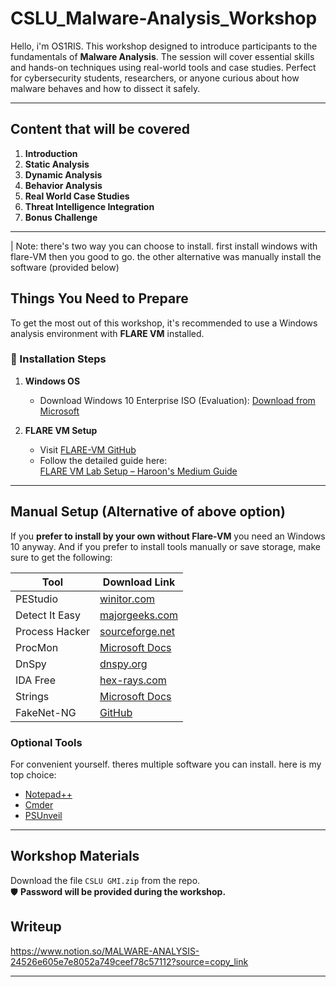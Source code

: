 # CSLU_Malware-Analysis_Workshop

Hello, i'm OS1RIS. This workshop designed to introduce participants to the fundamentals of **Malware Analysis**. The session will cover essential skills and hands-on techniques using real-world tools and case studies. Perfect for cybersecurity students, researchers, or anyone curious about how malware behaves and how to dissect it safely.

---

##  Content that will be covered

1. **Introduction**
2. **Static Analysis**
3. **Dynamic Analysis**
4. **Behavior Analysis**
5. **Real World Case Studies**
6. **Threat Intelligence Integration**
7. **Bonus Challenge**

---

| Note: there's two way you can choose to install. first install windows with flare-VM then you good to go. the other alternative was manually install the software (provided below)

## Things You Need to Prepare

To get the most out of this workshop, it's recommended to use a Windows analysis environment with **FLARE VM** installed.

### 🔧 Installation Steps

1. **Windows OS**
   - Download Windows 10 Enterprise ISO (Evaluation):
     [Download from Microsoft](https://www.microsoft.com/en-us/evalcenter/download-windows-10-enterprise)

2. **FLARE VM Setup**
   - Visit [FLARE-VM GitHub](https://github.com/mandiant/flare-vm)
   - Follow the detailed guide here:  
     [FLARE VM Lab Setup – Haroon's Medium Guide](https://medium.com/@haroon00525/flare-vm-lab-setup-isolated-lab-environment-for-malware-analysis-6e7c23af875)

---

## Manual Setup (Alternative of above option)

If you **prefer to install by your own without Flare-VM** you need an Windows 10 anyway. And if you prefer to install tools manually or save storage, make sure to get the following:

| Tool              | Download Link |
|-------------------|---------------|
| PEStudio          | [winitor.com](https://www.winitor.com/download) |
| Detect It Easy    | [majorgeeks.com](https://www.majorgeeks.com/files/details/detect_it_easy.html) |
| Process Hacker    | [sourceforge.net](https://sourceforge.net/projects/processhacker/) |
| ProcMon           | [Microsoft Docs](https://learn.microsoft.com/en-us/sysinternals/downloads/procmon) |
| DnSpy             | [dnspy.org](https://dnspy.org/) |
| IDA Free          | [hex-rays.com](https://hex-rays.com/ida-free) |
| Strings           | [Microsoft Docs](https://learn.microsoft.com/en-us/sysinternals/downloads/strings) |
| FakeNet-NG        | [GitHub](https://github.com/mandiant/flare-fakenet-ng) |

### Optional Tools

For convenient yourself. theres multiple software you can install. here is my top choice:

- [Notepad++](https://notepad-plus-plus.org/downloads/)
- [Cmder](https://cmder.app/)
- [PSUnveil](https://www.kahusecurity.com/tools.html)

---

## Workshop Materials

Download the file `CSLU GMI.zip` from the repo.  
🛡️ **Password will be provided during the workshop.**

## Writeup

https://www.notion.so/MALWARE-ANALYSIS-24526e605e7e8052a749ceef78c57112?source=copy_link

---
